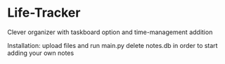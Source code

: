 # Life-Tracker
Clever organizer with taskboard option and time-management addition

Installation:
upload files and run main.py
delete notes.db in order to start adding your own notes
